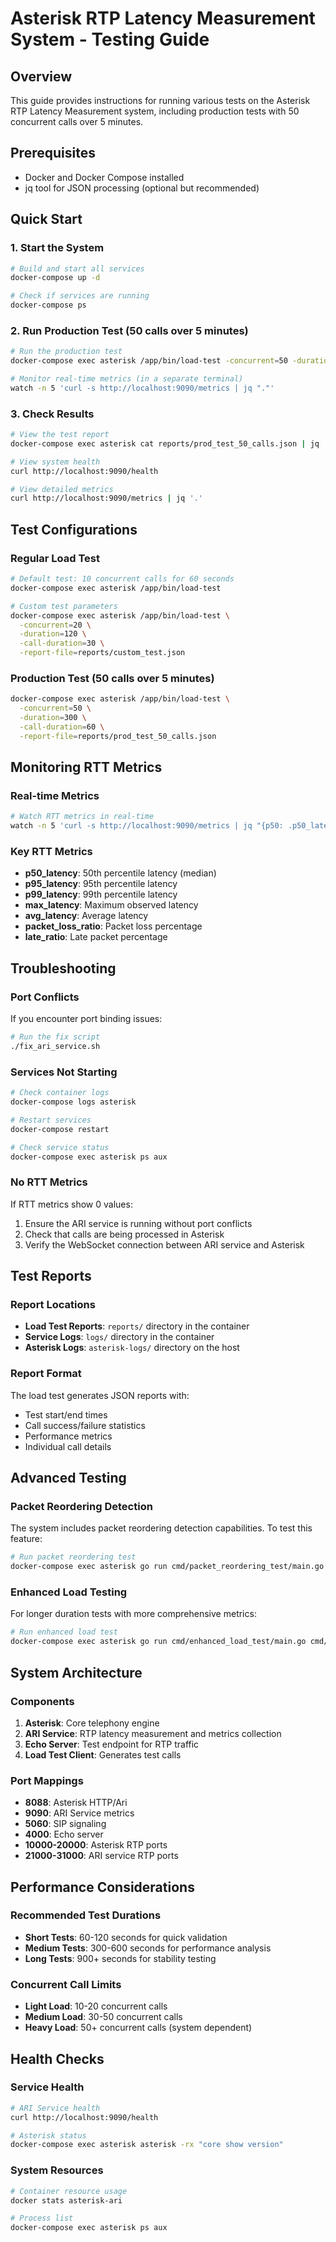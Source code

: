 # Asterisk RTP Latency Measurement System - Testing Guide

## Overview
This guide provides instructions for running various tests on the Asterisk RTP Latency Measurement system, including production tests with 50 concurrent calls over 5 minutes.

## Prerequisites
- Docker and Docker Compose installed
- jq tool for JSON processing (optional but recommended)

## Quick Start

### 1. Start the System
```bash
# Build and start all services
docker-compose up -d

# Check if services are running
docker-compose ps
```

### 2. Run Production Test (50 calls over 5 minutes)
```bash
# Run the production test
docker-compose exec asterisk /app/bin/load-test -concurrent=50 -duration=300 -call-duration=60 -report-file=reports/prod_test_50_calls.json

# Monitor real-time metrics (in a separate terminal)
watch -n 5 'curl -s http://localhost:9090/metrics | jq "."'
```

### 3. Check Results
```bash
# View the test report
docker-compose exec asterisk cat reports/prod_test_50_calls.json | jq '.'

# View system health
curl http://localhost:9090/health

# View detailed metrics
curl http://localhost:9090/metrics | jq '.'
```

## Test Configurations

### Regular Load Test
```bash
# Default test: 10 concurrent calls for 60 seconds
docker-compose exec asterisk /app/bin/load-test

# Custom test parameters
docker-compose exec asterisk /app/bin/load-test \
  -concurrent=20 \
  -duration=120 \
  -call-duration=30 \
  -report-file=reports/custom_test.json
```

### Production Test (50 calls over 5 minutes)
```bash
docker-compose exec asterisk /app/bin/load-test \
  -concurrent=50 \
  -duration=300 \
  -call-duration=60 \
  -report-file=reports/prod_test_50_calls.json
```

## Monitoring RTT Metrics

### Real-time Metrics
```bash
# Watch RTT metrics in real-time
watch -n 5 'curl -s http://localhost:9090/metrics | jq "{p50: .p50_latency, p95: .p95_latency, p99: .p99_latency, max: .max_latency, active_channels: .active_channels}"'
```

### Key RTT Metrics
- **p50_latency**: 50th percentile latency (median)
- **p95_latency**: 95th percentile latency
- **p99_latency**: 99th percentile latency
- **max_latency**: Maximum observed latency
- **avg_latency**: Average latency
- **packet_loss_ratio**: Packet loss percentage
- **late_ratio**: Late packet percentage

## Troubleshooting

### Port Conflicts
If you encounter port binding issues:
```bash
# Run the fix script
./fix_ari_service.sh
```

### Services Not Starting
```bash
# Check container logs
docker-compose logs asterisk

# Restart services
docker-compose restart

# Check service status
docker-compose exec asterisk ps aux
```

### No RTT Metrics
If RTT metrics show 0 values:
1. Ensure the ARI service is running without port conflicts
2. Check that calls are being processed in Asterisk
3. Verify the WebSocket connection between ARI service and Asterisk

## Test Reports

### Report Locations
- **Load Test Reports**: `reports/` directory in the container
- **Service Logs**: `logs/` directory in the container
- **Asterisk Logs**: `asterisk-logs/` directory on the host

### Report Format
The load test generates JSON reports with:
- Test start/end times
- Call success/failure statistics
- Performance metrics
- Individual call details

## Advanced Testing

### Packet Reordering Detection
The system includes packet reordering detection capabilities. To test this feature:
```bash
# Run packet reordering test
docker-compose exec asterisk go run cmd/packet_reordering_test/main.go
```

### Enhanced Load Testing
For longer duration tests with more comprehensive metrics:
```bash
# Run enhanced load test
docker-compose exec asterisk go run cmd/enhanced_load_test/main.go cmd/enhanced_load_test/ari_client.go
```

## System Architecture

### Components
1. **Asterisk**: Core telephony engine
2. **ARI Service**: RTP latency measurement and metrics collection
3. **Echo Server**: Test endpoint for RTP traffic
4. **Load Test Client**: Generates test calls

### Port Mappings
- **8088**: Asterisk HTTP/Ari
- **9090**: ARI Service metrics
- **5060**: SIP signaling
- **4000**: Echo server
- **10000-20000**: Asterisk RTP ports
- **21000-31000**: ARI service RTP ports

## Performance Considerations

### Recommended Test Durations
- **Short Tests**: 60-120 seconds for quick validation
- **Medium Tests**: 300-600 seconds for performance analysis
- **Long Tests**: 900+ seconds for stability testing

### Concurrent Call Limits
- **Light Load**: 10-20 concurrent calls
- **Medium Load**: 30-50 concurrent calls
- **Heavy Load**: 50+ concurrent calls (system dependent)

## Health Checks

### Service Health
```bash
# ARI Service health
curl http://localhost:9090/health

# Asterisk status
docker-compose exec asterisk asterisk -rx "core show version"
```

### System Resources
```bash
# Container resource usage
docker stats asterisk-ari

# Process list
docker-compose exec asterisk ps aux
```